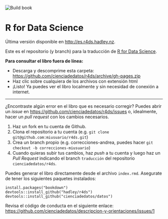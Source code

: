 <!-- badges: start -->
![Build book](https://github.com/cienciadedatos/r4ds/workflows/Build%20book/badge.svg)
<!-- badges: end -->

# R for Data Science

Última versión disponible en http://es.r4ds.hadley.nz.

Este es el repositorio (y branch) para la traducción de [R for Data Science](http://r4ds.had.co.nz).

**Para consultar el libro fuera de línea:**
* Descarga y descomprime esta carpeta: https://github.com/cienciadedatos/r4ds/archive/gh-pages.zip
* Haz clic sobre cualquiera de los archivos con extensión html
* ¡Listo! Ya puedes ver el libro localmente y sin necesidad de conexión a internet.

--- 

¿Encontraste algún error en el libro que es necesario corregir? Puedes abrir un _issue_ en https://github.com/cienciadedatos/r4ds/issues o, idealmente, hacer un _pull request_ con los cambios necesarios. 

1. Haz un fork en tu cuenta de Github.
2. Clona el repositorio a tu cuenta (e.g. `git clone git@github.com:miusuario/r4ds.git`)
3. Crea un branch propio (e.g. correcciones-andrea, puedes hacer `git checkout -b correcciones-miusuario`)
4. Cuando quieras subir tus cambios, haz _push_ a tu cuenta y luego haz un *Pull Request* indicando el branch `traducción` del repositorio `cienciadedatos/r4ds`.

Puedes generar el libro directamente desde el archivo `index.rmd`. Asegurate de tener los siguientes paquetes instalados:

```{r}
install.packages("bookdown")
devtools::install_github("hadley/r4ds")
devtools::install_github("cienciadedatos/datos")
```

Revisa el código de conducta en el siguiente enlace: https://github.com/cienciadedatos/descripcion-y-orientaciones/issues/1
